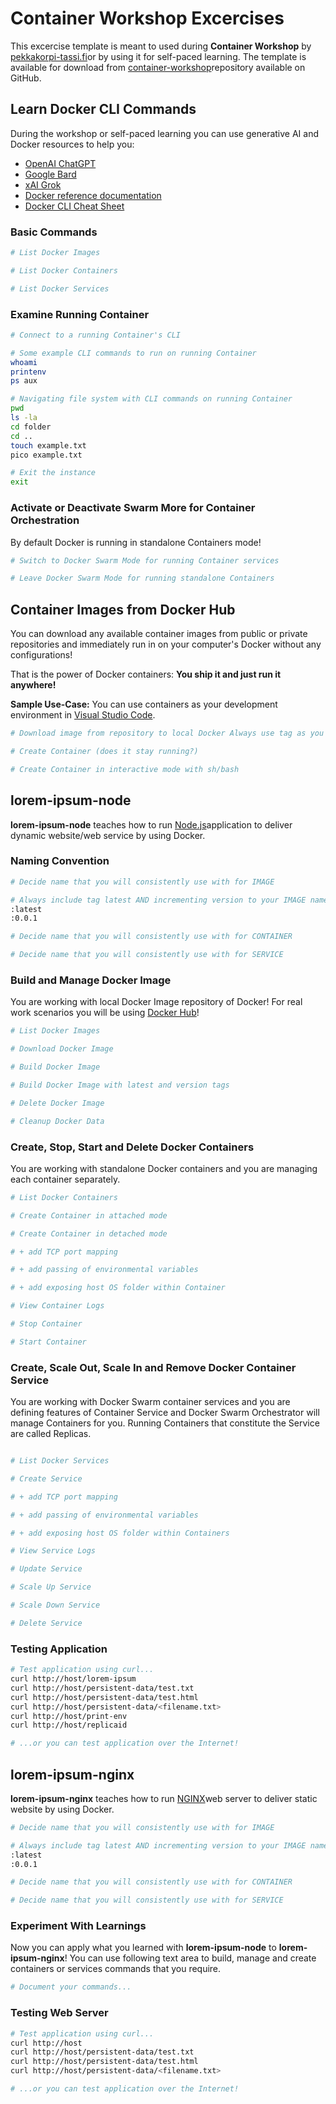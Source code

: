 # Container Workshop Excercises

This excercise template is meant to used during **Container Workshop** by [pekkakorpi-tassi.fi](https://pekkakorpi-tassi.fi)or by using it for self-paced learning. The template is available for download from [container-workshop](https://github.com/p3kk4/container-workshop)repository available on GitHub.

## Learn Docker CLI Commands

During the workshop or self-paced learning you can use generative AI and Docker resources to help you:

- [OpenAI ChatGPT](https://chat.openai.com/)
- [Google Bard](https://bard.google.com)
- [xAI Grok](https://grok.x.ai/)
- [Docker reference documentation](https://docs.docker.com/reference)
- [Docker CLI Cheat Sheet](https://docs.docker.com/get-started/docker_cheatsheet.pdf)

### Basic Commands

```bash
# List Docker Images

# List Docker Containers

# List Docker Services

```

### Examine Running Container

```bash
# Connect to a running Container's CLI

# Some example CLI commands to run on running Container
whoami
printenv
ps aux

# Navigating file system with CLI commands on running Container
pwd
ls -la
cd folder
cd ..
touch example.txt
pico example.txt

# Exit the instance
exit
```

### Activate or Deactivate Swarm More for Container Orchestration

By default Docker is running in standalone Containers mode!

```bash
# Switch to Docker Swarm Mode for running Container services

# Leave Docker Swarm Mode for running standalone Containers

```

## Container Images from Docker Hub

You can download any available container images from public or private repositories and immediately run in on your computer's Docker without any configurations!

That is the power of Docker containers: **You ship it and just run it anywhere!**

**Sample Use-Case:** You can use containers as your development environment in [Visual Studio Code](https://code.visualstudio.com/docs/devcontainers/containers).

```bash
# Download image from repository to local Docker Always use tag as you specicy which image to get!)

# Create Container (does it stay running?)

# Create Container in interactive mode with sh/bash

```

## lorem-ipsum-node

**lorem-ipsum-node** teaches how to run [Node.js](https://nodejs.org/en)application to deliver dynamic website/web service by using Docker.

### Naming Convention

```bash
# Decide name that you will consistently use with for IMAGE

# Always include tag latest AND incrementing version to your IMAGE name
:latest
:0.0.1

# Decide name that you will consistently use with for CONTAINER

# Decide name that you will consistently use with for SERVICE

```

### Build and Manage Docker Image

You are working with local Docker Image repository of Docker! For real work scenarios you will be using [Docker Hub](https://hub.docker.com)!

```bash
# List Docker Images

# Download Docker Image

# Build Docker Image

# Build Docker Image with latest and version tags

# Delete Docker Image

# Cleanup Docker Data

```

### Create, Stop, Start and Delete Docker Containers

You are working with standalone Docker containers and you are managing each container separately.

```bash
# List Docker Containers

# Create Container in attached mode

# Create Container in detached mode

# + add TCP port mapping

# + add passing of environmental variables

# + add exposing host OS folder within Container

# View Container Logs

# Stop Container

# Start Container

```

### Create, Scale Out, Scale In and Remove Docker Container Service

You are working with Docker Swarm container services and you are defining features of Container Service and Docker Swarm Orchestrator will manage Containers for you. Running Containers that constitute the Service are called Replicas.

```bash

# List Docker Services

# Create Service

# + add TCP port mapping

# + add passing of environmental variables

# + add exposing host OS folder within Containers

# View Service Logs

# Update Service

# Scale Up Service

# Scale Down Service

# Delete Service

```

### Testing Application

```bash
# Test application using curl...
curl http://host/lorem-ipsum
curl http://host/persistent-data/test.txt
curl http://host/persistent-data/test.html
curl http://host/persistent-data/<filename.txt>
curl http://host/print-env
curl http://host/replicaid

# ...or you can test application over the Internet!
```

## lorem-ipsum-nginx

**lorem-ipsum-nginx** teaches how to run [NGINX](https://www.nginx.com)web server to deliver static website by using Docker.

```bash
# Decide name that you will consistently use with for IMAGE

# Always include tag latest AND incrementing version to your IMAGE name
:latest
:0.0.1

# Decide name that you will consistently use with for CONTAINER

# Decide name that you will consistently use with for SERVICE

```

### Experiment With Learnings

Now you can apply what you learned with **lorem-ipsum-node** to **lorem-ipsum-nginx**! You can use following text area to build, manage and create containers or services commands that you require.

```bash
# Document your commands...

```

### Testing Web Server

```bash
# Test application using curl...
curl http://host
curl http://host/persistent-data/test.txt
curl http://host/persistent-data/test.html
curl http://host/persistent-data/<filename.txt>

# ...or you can test application over the Internet!
```

